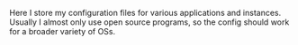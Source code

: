 Here I store my configuration files for various applications and instances. Usually I almost only use open source programs, so the config should work for a broader variety of OSs.
